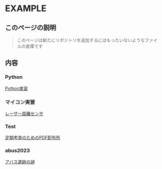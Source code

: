 # EXAMPLE

## このページの説明
> このページは新たにリポジトリを追加するにはもったいないようなファイルの倉庫です

## 内容

### Python
[Python実習](https://pp-pixel.github.io/example/python/)

### マイコン実習
[レーザー距離センサ](https://pp-pixel.github.io/example/micom/)

<!-- ### Capyzon
[HTML,CSS実習](https://pp-pixel.github.io/example/html-css/) -->

### Test
[定期考査のためのPDF配布所](https://pp-pixel.github.io/example/test/)

### abus2023
[アバス遺跡の謎](https://pp-pixel.github.io/example/abus/)

<!--### Rigel-->
<!--[CSS Style|Rigel - © 2024 PP.](https://pp-pixel.github.io/example/rigel)-->

